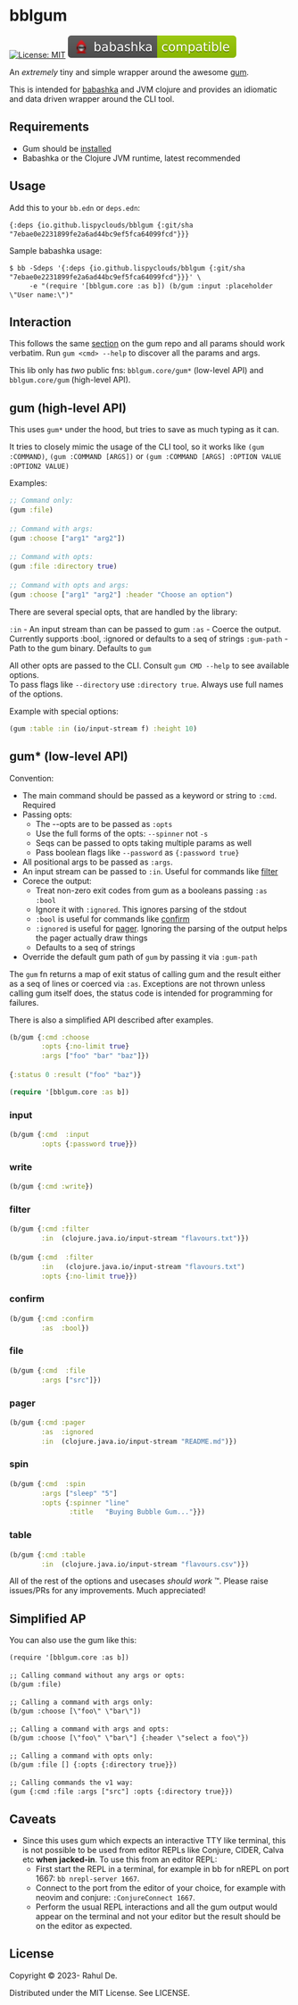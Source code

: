 # bblgum

[![License: MIT](https://img.shields.io/badge/license-MIT-blue.svg?style=flat)](https://choosealicense.com/licenses/mit/)
[![bb compatible](https://raw.githubusercontent.com/babashka/babashka/master/logo/badge.svg)](https://babashka.org)

An _extremely_ tiny and simple wrapper around the awesome [gum](https://github.com/charmbracelet/gum).

This is intended for [babashka](https://babashka.org/) and JVM clojure and provides an idiomatic and data driven wrapper around the CLI tool.

## Requirements
- Gum should be [installed](https://github.com/charmbracelet/gum#installation)
- Babashka or the Clojure JVM runtime, latest recommended

## Usage

Add this to your `bb.edn` or `deps.edn`:
```edn
{:deps {io.github.lispyclouds/bblgum {:git/sha "7ebae0e2231899fe2a6ad44bc9ef5fca64099fcd"}}}
```

Sample babashka usage:
```console
$ bb -Sdeps '{:deps {io.github.lispyclouds/bblgum {:git/sha "7ebae0e2231899fe2a6ad44bc9ef5fca64099fcd"}}}' \
     -e "(require '[bblgum.core :as b]) (b/gum :input :placeholder \"User name:\")"
```

## Interaction

This follows the same [section](https://github.com/charmbracelet/gum#interaction) on the gum repo and all params should work verbatim.
Run `gum <cmd> --help` to discover all the params and args.

This lib only has _two_ public fns: `bblgum.core/gum*` (low-level API) and `bblgum.core/gum` (high-level API).

## gum (high-level API)
This uses `gum*` under the hood, but tries to save as much typing as it can.

It tries to closely mimic the usage of the CLI tool, so it works like `(gum :COMMAND)`,
`(gum :COMMAND [ARGS])` or `(gum :COMMAND [ARGS] :OPTION VALUE :OPTION2 VALUE)`

Examples:
```clojure 
;; Command only:
(gum :file)

;; Command with args:
(gum :choose ["arg1" "arg2"])

;; Command with opts:
(gum :file :directory true)

;; Command with opts and args:
(gum :choose ["arg1" "arg2"] :header "Choose an option")
```

There are several special opts, that are handled by the library:

`:in` - An input stream than can be passed to gum
`:as` - Coerce the output. Currently supports :bool, :ignored or defaults to a seq of strings
`:gum-path` - Path to the gum binary. Defaults to `gum`

All other opts are passed to the CLI. Consult `gum CMD --help` to see available options.  
To pass flags like `--directory` use `:directory true`. Always use full names of the options.

Example with special options:
```clojure
(gum :table :in (io/input-stream f) :height 10)
```

## gum* (low-level API)

Convention:
- The main command should be passed as a keyword or string to `:cmd`. Required
- Passing opts:
  - The --opts are to be passed as `:opts`
  - Use the full forms of the opts: `--spinner` not `-s`
  - Seqs can be passed to opts taking multiple params as well
  - Pass boolean flags like `--password` as `{:password true}`
- All positional args to be passed as `:args`.
- An input stream can be passed to `:in`. Useful for commands like [filter](https://github.com/charmbracelet/gum#filter)
- Corece the output:
  - Treat non-zero exit codes from gum as a booleans passing `:as :bool`
  - Ignore it with `:ignored`. This ignores parsing of the stdout
  - `:bool` is useful for commands like [confirm](https://github.com/charmbracelet/gum#confirm)
  - `:ignored` is useful for [pager](https://github.com/charmbracelet/gum#pager). Ignoring the parsing of the output helps the pager actually draw things
  - Defaults to a seq of strings
- Override the default gum path of `gum` by passing it via `:gum-path`

The `gum` fn returns a map of exit status of calling gum and the result either as a seq of lines or coerced via `:as`.
Exceptions are not thrown unless calling gum itself does, the status code is intended for programming for failures.

There is also a simplified API described after examples. 

```clojure
(b/gum {:cmd :choose
        :opts {:no-limit true}
        :args ["foo" "bar" "baz"]})

{:status 0 :result ("foo" "baz")}
```

```clojure
(require '[bblgum.core :as b])
```

### input

```clojure
(b/gum {:cmd  :input
        :opts {:password true}})
```

### write

```clojure
(b/gum {:cmd :write})
```

### filter

```clojure
(b/gum {:cmd :filter
        :in  (clojure.java.io/input-stream "flavours.txt")})

(b/gum {:cmd  :filter
        :in   (clojure.java.io/input-stream "flavours.txt")
        :opts {:no-limit true}})
```

### confirm

```clojure
(b/gum {:cmd :confirm
        :as  :bool})
```

### file

```clojure
(b/gum {:cmd  :file
        :args ["src"]})
```

### pager

```clojure
(b/gum {:cmd :pager
        :as  :ignored
        :in  (clojure.java.io/input-stream "README.md")})
```

### spin

```clojure
(b/gum {:cmd  :spin
        :args ["sleep" "5"]
        :opts {:spinner "line"
               :title   "Buying Bubble Gum..."}})
```

### table

```clojure
(b/gum {:cmd :table
        :in  (clojure.java.io/input-stream "flavours.csv")})
```

All of the rest of the options and usecases _should work_ ™. Please raise issues/PRs for any improvements. Much appreciated!

## Simplified AP
You can also use the gum like this:

```clojure-version
(require '[bblgum.core :as b])

;; Calling command without any args or opts:
(b/gum :file)

;; Calling a command with args only:
(b/gum :choose [\"foo\" \"bar\"])

;; Calling a command with args and opts:
(b/gum :choose [\"foo\" \"bar\"] {:header \"select a foo\"})

;; Calling a command with opts only:
(b/gum :file [] {:opts {:directory true}})

;; Calling commands the v1 way:
(gum {:cmd :file :args ["src"] :opts {:directory true}})

```


## Caveats

- Since this uses gum which expects an interactive TTY like terminal, this is not possible to be used from editor REPLs like Conjure, CIDER, Calva etc **when jacked-in**.
  To use this from an editor REPL:
    - First start the REPL in a terminal, for example in bb for nREPL on port 1667: `bb nrepl-server 1667`.
    - Connect to the port from the editor of your choice, for example with neovim and conjure: `:ConjureConnect 1667`.
    - Perform the usual REPL interactions and all the gum output would appear on the terminal and not your editor but the result should be on the editor as expected.

## License

Copyright © 2023- Rahul De.

Distributed under the MIT License. See LICENSE.
